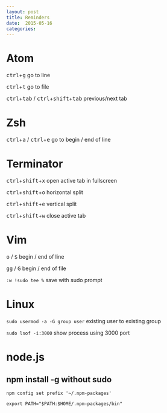 ```yaml
---
layout: post
title: Reminders
date:  2015-05-16
categories:
---
```


# Atom

<kbd>ctrl</kbd>+<kbd>g</kbd> go to line

<kbd>ctrl</kbd>+<kbd>t</kbd> go to file

<kbd>ctrl</kbd>+<kbd>tab</kbd> / <kbd>ctrl</kbd>+<kbd>shift</kbd>+<kbd>tab</kbd> previous/next tab

# Zsh

<kbd>ctrl</kbd>+<kbd>a</kbd> / <kbd>ctrl</kbd>+<kbd>e</kbd> go to begin / end of line

# Terminator

<kbd>ctrl</kbd>+<kbd>shift</kbd>+<kbd>x</kbd> open active tab in fullscreen

<kbd>ctrl</kbd>+<kbd>shift</kbd>+<kbd>o</kbd> horizontal split

<kbd>ctrl</kbd>+<kbd>shift</kbd>+<kbd>e</kbd> vertical split

<kbd>ctrl</kbd>+<kbd>shift</kbd>+<kbd>w</kbd> close active tab

# Vim

<kbd>o</kbd> / <kbd>$</kbd> begin / end of line

<kbd>gg</kbd> / <kbd>G</kbd> begin / end of file

`:w !sudo tee %` save with sudo prompt

# Linux

`sudo usermod -a -G group user` existing user to existing group

`sudo lsof -i:3000` show process using 3000 port
# node.js

## npm install -g without sudo

`npm config set prefix '~/.npm-packages'`

`export PATH="$PATH:$HOME/.npm-packages/bin"`

